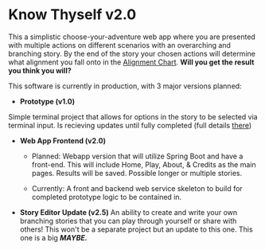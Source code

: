 # Know Thyself v2.0

This a simplistic choose-your-adventure web app where you are presented with multiple actions on different scenarios with an overarching and branching story. 
By the end of the story your chosen actions will determine what alignment you fall onto in the [Alignment Chart](https://en.wikipedia.org/wiki/Alignment_(Dungeons_%26_Dragons)).
**Will you get the result you think you will?**

This software is currently in production, with 3 major versions planned:

- **Prototype (v1.0)**

Simple terminal project that allows for options in the story to be selected via terminal input. Is recieving updates until fully completed (full details [there](https://github.com/sharktrexer/Know_Thyself_Prototype))

- **Web App Frontend (v2.0)**

  - Planned: Webapp version that will utilize Spring Boot and have a front-end. This will include Home, Play, About, & Credits as the main pages. Results will be saved. Possible longer or multiple stories.
    
  - Currently: A front and backend web service skeleton to build for completed prototype logic to be contained in.

- **Story Editor Update (v2.5)**
An ability to create and write your own branching stories that you can play through yourself or share with others! This won't be a separate project but an update to this one. This one is a big ***MAYBE.***
